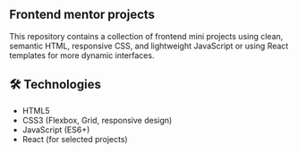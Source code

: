 ## Frontend mentor projects

This repository contains a collection of frontend mini projects using clean, semantic HTML, responsive CSS, and lightweight JavaScript or using React templates for more dynamic interfaces.

## 🛠 Technologies

- HTML5
- CSS3 (Flexbox, Grid, responsive design)
- JavaScript (ES6+)
- React (for selected projects)
